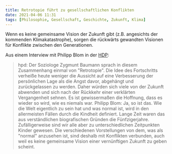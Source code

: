 ```yaml
---
title: Retrotopie führt zu gesellschaftlichen Konflikten
date: 2021-04-06 11:31
tags: [Philosophie, Gesellschaft, Geschichte, Zukunft, Klima]
---
```


Wenn es keine gemeinsame Vision der Zukunft gibt (z.B. angesichts der kommenden Klimakatastrophe), sorgen die rückwärts gewandten Visionen für Konflikte zwischen den Generationen.

Aus einem Interview mit Philipp Blom in der [HDP](https://hpd.de/artikel/wir-stehen-am-ende-3-000-jahren-kulturgeschichte-19151):
> hpd: Der Soziologe Zygmunt Baumann sprach in diesem Zusammenhang einmal von "Retrotopie". Die Idee des Fortschritts verheiße heute weniger die Aussicht auf eine Verbesserung der persönlichen Lage als die Angst davor, abgehängt und zurückgelassen zu werden. Daher würden sich viele von der Zukunft abwenden und sich nach der Rückkehr einer verklärten Vergangenheit sehnen. Es ist gewissermaßen die Hoffnung, dass es wieder so wird, wie es niemals war.
> Philipp Blom: Ja, so ist das. Wie die Welt eigentlich zu sein hat und was normal ist, wird in den allermeisten Fällen durch die Kindheit definiert. Lange Zeit waren das aus verständlichen biografischen Gründen die Fünfzigerjahre. Zufälligerweise sind wir alle aber zu unterschiedlichen Zeitpunkten Kinder gewesen. Die verschiedenen Vorstellungen von dem, was als "normal" anzusehen ist, sind deshalb mit Konflikten verbunden, auch weil es keine gemeinsame Vision einer vernünftigen Zukunft zu geben scheint.
